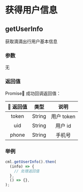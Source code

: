 # 获得用户信息

## getUserInfo

获取滴滴出行用户基本信息

### 参数

无

### 返回值

Promise 成功回调返回值：

|  返回值 |  类型  |    说明    |
| :-----: | :----: | :--------: |
|  token  | String | 用户 token |
|   uid   | String |  用户 id   |
|  phone  | String |   手机号   |

### 举例

```javascript
cml.getUserInfo().then(
  (info) => {
    // 处理返回值
  },
  () => {},
);
```
